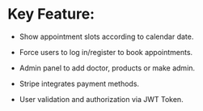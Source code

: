 # Key Feature: 

* Show appointment slots according to calendar date.

* Force users to log in/register to book appointments.

* Admin panel to add doctor, products or make admin.

* Stripe integrates payment methods.

* User validation and authorization via JWT Token.


